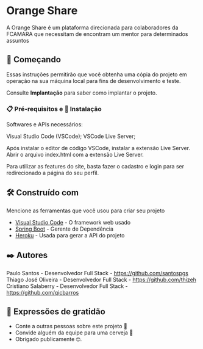 # Orange Share

A Orange Share é um plataforma direcionada para colaboradores da FCAMARA que necessitam de encontram um mentor para determinados assuntos

## 🚀 Começando

Essas instruções permitirão que você obtenha uma cópia do projeto em operação na sua máquina local para fins de desenvolvimento e teste.

Consulte **Implantação** para saber como implantar o projeto.

### 📋 Pré-requisitos e 🔧 Instalação

Softwares e APIs necessários:

Visual Studio Code (VSCode);
VSCode Live Server;

Após instalar o editor de código VSCode, instalar a extensão Live Server. Abrir o arquivo index.html com a extensão Live Server.

Para utilizar as features do site, basta fazer o cadastro e login para ser redirecionado a página do seu perfil.

## 🛠️ Construído com

Mencione as ferramentas que você usou para criar seu projeto

* [Visual Studio Code](https://code.visualstudio.com/) - O framework web usado
* [Spring Boot](https://start.spring.io/) - Gerente de Dependência
* [Heroku](https://dashboard.heroku.com/) - Usada para gerar a API do projeto

## ✒️ Autores

Paulo Santos - Desenvolvedor Full Stack - https://github.com/santospgs
Thiago José Oliveira - Desenvolvedor Full Stack - https://github.com/thizeh
Cristiano Salaberry - Desenvolvedor Full Stack - https://github.com/qicbarros

## 🎁 Expressões de gratidão

* Conte a outras pessoas sobre este projeto 📢
* Convide alguém da equipe para uma cerveja 🍺 
* Obrigado publicamente 🤓.
